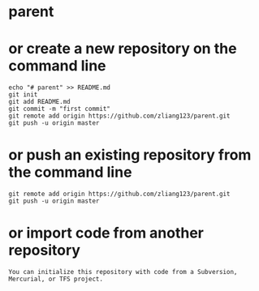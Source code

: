 # parent

# or create a new repository on the command line
```
echo "# parent" >> README.md
git init
git add README.md
git commit -m "first commit"
git remote add origin https://github.com/zliang123/parent.git
git push -u origin master
```

# or push an existing repository from the command line
```
git remote add origin https://github.com/zliang123/parent.git
git push -u origin master
```

# or import code from another repository
```
You can initialize this repository with code from a Subversion, Mercurial, or TFS project.
```

